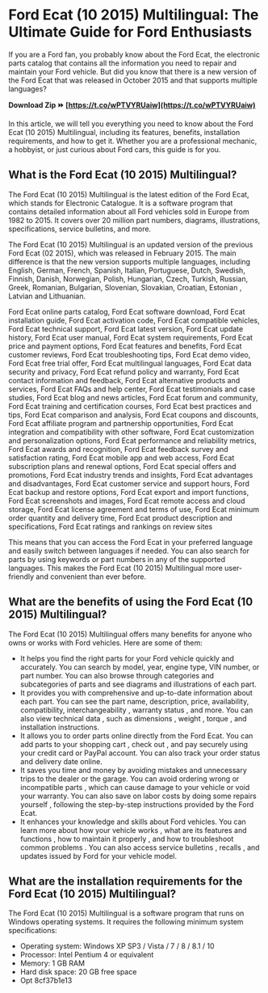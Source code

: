 
 
# Ford Ecat (10 2015) Multilingual: The Ultimate Guide for Ford Enthusiasts
 
If you are a Ford fan, you probably know about the Ford Ecat, the electronic parts catalog that contains all the information you need to repair and maintain your Ford vehicle. But did you know that there is a new version of the Ford Ecat that was released in October 2015 and that supports multiple languages?
 
**Download Zip ⏩ [https://t.co/wPTVYRUaiw](https://t.co/wPTVYRUaiw)**


 
In this article, we will tell you everything you need to know about the Ford Ecat (10 2015) Multilingual, including its features, benefits, installation requirements, and how to get it. Whether you are a professional mechanic, a hobbyist, or just curious about Ford cars, this guide is for you.
 
## What is the Ford Ecat (10 2015) Multilingual?
 
The Ford Ecat (10 2015) Multilingual is the latest edition of the Ford Ecat, which stands for Electronic Catalogue. It is a software program that contains detailed information about all Ford vehicles sold in Europe from 1982 to 2015. It covers over 20 million part numbers, diagrams, illustrations, specifications, service bulletins, and more.
 
The Ford Ecat (10 2015) Multilingual is an updated version of the previous Ford Ecat (02 2015), which was released in February 2015. The main difference is that the new version supports multiple languages, including English, German, French, Spanish, Italian, Portuguese, Dutch, Swedish, Finnish, Danish, Norwegian, Polish, Hungarian, Czech, Turkish, Russian, Greek, Romanian, Bulgarian, Slovenian, Slovakian, Croatian, Estonian , Latvian and Lithuanian.
 
Ford Ecat online parts catalog,  Ford Ecat software download,  Ford Ecat installation guide,  Ford Ecat activation code,  Ford Ecat compatible vehicles,  Ford Ecat technical support,  Ford Ecat latest version,  Ford Ecat update history,  Ford Ecat user manual,  Ford Ecat system requirements,  Ford Ecat price and payment options,  Ford Ecat features and benefits,  Ford Ecat customer reviews,  Ford Ecat troubleshooting tips,  Ford Ecat demo video,  Ford Ecat free trial offer,  Ford Ecat multilingual languages,  Ford Ecat data security and privacy,  Ford Ecat refund policy and warranty,  Ford Ecat contact information and feedback,  Ford Ecat alternative products and services,  Ford Ecat FAQs and help center,  Ford Ecat testimonials and case studies,  Ford Ecat blog and news articles,  Ford Ecat forum and community,  Ford Ecat training and certification courses,  Ford Ecat best practices and tips,  Ford Ecat comparison and analysis,  Ford Ecat coupons and discounts,  Ford Ecat affiliate program and partnership opportunities,  Ford Ecat integration and compatibility with other software,  Ford Ecat customization and personalization options,  Ford Ecat performance and reliability metrics,  Ford Ecat awards and recognition,  Ford Ecat feedback survey and satisfaction rating,  Ford Ecat mobile app and web access,  Ford Ecat subscription plans and renewal options,  Ford Ecat special offers and promotions,  Ford Ecat industry trends and insights,  Ford Ecat advantages and disadvantages,  Ford Ecat customer service and support hours,  Ford Ecat backup and restore options,  Ford Ecat export and import functions,  Ford Ecat screenshots and images,  Ford Ecat remote access and cloud storage,  Ford Ecat license agreement and terms of use,  Ford Ecat minimum order quantity and delivery time,  Ford Ecat product description and specifications,  Ford Ecat ratings and rankings on review sites
 
This means that you can access the Ford Ecat in your preferred language and easily switch between languages if needed. You can also search for parts by using keywords or part numbers in any of the supported languages. This makes the Ford Ecat (10 2015) Multilingual more user-friendly and convenient than ever before.
 
## What are the benefits of using the Ford Ecat (10 2015) Multilingual?
 
The Ford Ecat (10 2015) Multilingual offers many benefits for anyone who owns or works with Ford vehicles. Here are some of them:
 
- It helps you find the right parts for your Ford vehicle quickly and accurately. You can search by model, year, engine type, VIN number, or part number. You can also browse through categories and subcategories of parts and see diagrams and illustrations of each part.
- It provides you with comprehensive and up-to-date information about each part. You can see the part name, description, price, availability, compatibility, interchangeability , warranty status , and more. You can also view technical data , such as dimensions , weight , torque , and installation instructions.
- It allows you to order parts online directly from the Ford Ecat. You can add parts to your shopping cart , check out , and pay securely using your credit card or PayPal account. You can also track your order status and delivery date online.
- It saves you time and money by avoiding mistakes and unnecessary trips to the dealer or the garage. You can avoid ordering wrong or incompatible parts , which can cause damage to your vehicle or void your warranty. You can also save on labor costs by doing some repairs yourself , following the step-by-step instructions provided by the Ford Ecat.
- It enhances your knowledge and skills about Ford vehicles. You can learn more about how your vehicle works , what are its features and functions , how to maintain it properly , and how to troubleshoot common problems . You can also access service bulletins , recalls , and updates issued by Ford for your vehicle model.

## What are the installation requirements for the Ford Ecat (10 2015) Multilingual?
 
The Ford Ecat (10 2015) Multilingual is a software program that runs on Windows operating systems. It requires the following minimum system specifications:

- Operating system: Windows XP SP3 / Vista / 7 / 8 / 8.1 / 10
- Processor: Intel Pentium 4 or equivalent
- Memory: 1 GB RAM
- Hard disk space: 20 GB free space
- Opt 8cf37b1e13


